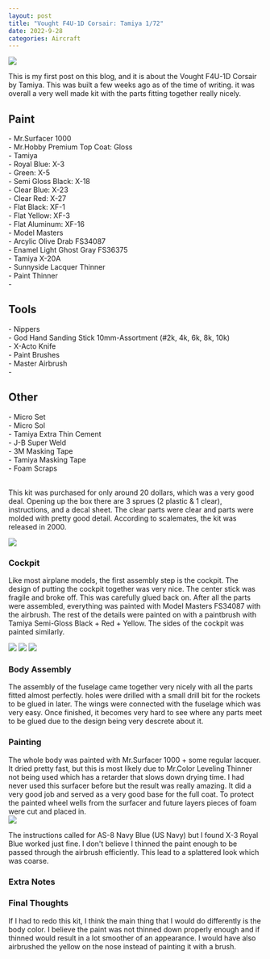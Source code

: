 ```yaml
---
layout: post
title: "Vought F4U-1D Corsair: Tamiya 1/72"
date: 2022-9-28
categories: Aircraft
---
```


<img src="https://stackgrandiose.github.io/blog/assets/images/DSCN3010scale.JPG" >

<p>This is my first post on this blog, and it is about the Vought F4U-1D Corsair by Tamiya. This was built a few weeks ago as of the time of writing. it was overall a very well made kit with the parts fitting together really nicely. 
<h2>Paint</h2>
- Mr.Surfacer 1000 <br>
- Mr.Hobby Premium Top Coat: Gloss <br>
- Tamiya <br>
    - Royal Blue: X-3 <br>
    - Green: X-5 <br>
    - Semi Gloss Black: X-18 <br>
    - Clear Blue: X-23 <br>
    - Clear Red: X-27 <br>
    - Flat Black: XF-1 <br>
    - Flat Yellow: XF-3 <br>
    - Flat Aluminum: XF-16 <br>
- Model Masters <br>
    - Arcylic Olive Drab FS34087 <br>
    - Enamel Light Ghost Gray FS36375 <br>
- Tamiya X-20A <br>
- Sunnyside Lacquer Thinner <br>
- Paint Thinner <br>
- 
<h2>Tools</h2>
- Nippers <br>
- God Hand Sanding Stick 10mm-Assortment (#2k, 4k, 6k, 8k, 10k) <br>
- X-Acto Knife <br>
- Paint Brushes <br>
- Master Airbrush <br>
- 
<h2>Other</h2>
- Micro Set <br>
- Micro Sol <br>
- Tamiya Extra Thin Cement <br>
- J-B Super Weld <br>
- 3M Masking Tape <br>
- Tamiya Masking Tape <br>
- Foam Scraps <br>

<br>

<p>This kit was purchased for only around 20 dollars, which was a very good deal. Opening up the box there are 3 sprues (2 plastic & 1 clear), instructions, and a decal sheet. The clear parts were clear and parts were molded with pretty good detail. According to scalemates, the kit was released in 2000.</p>

<img src="https://stackgrandiose.github.io/blog/assets/images/sprue-detail-scale.jpg" >

    
<h3>Cockpit</h3>
<p>Like most airplane models, the first assembly step is the cockpit. The design of putting the cockpit together was very nice. The center stick was fragile and broke off. This was carefully glued back on. After all the parts were assembled, everything was painted with Model Masters FS34087 with the airbrush. The rest of the details were painted on with a paintbrush with Tamiya Semi-Gloss Black + Red + Yellow. The sides of the cockpit was painted similarly.</p>

<img src="https://stackgrandiose.github.io/blog/assets/images/cockpit-1-scale.jpg" > 
<img src="https://stackgrandiose.github.io/blog/assets/images/cockpit-2-scale.jpg" >
<img src="https://stackgrandiose.github.io/blog/assets/images/cockpit-side-scale.jpg" >

<h3>Body Assembly</h3>
The assembly of the fuselage came together very nicely with all the parts fitted almost perfectly. holes were drilled with a small drill bit for the rockets to be glued in later. The wings were connected with the fuselage which was very easy. Once finished, it becomes very hard to see where any parts meet to be glued due to the design being very descrete about it. 

<h3>Painting</h3>
The whole body was painted with Mr.Surfacer 1000 + some regular lacquer. It dried pretty fast, but this is most likely due to Mr.Color Leveling Thinner not being used which has a retarder that slows down drying time. I had never used this surfacer before but the result was really amazing. It did a very good job and served as a very good base for the full coat. To protect the painted wheel wells from the surfacer and future layers pieces of foam were cut and placed in.

<br>
<img src="https://stackgrandiose.github.io/blog/assets/images/surfacer-scale.jpg" > 

The instructions called for AS-8 Navy Blue (US Navy) but I found X-3 Royal Blue worked just fine. I don't believe I thinned the paint enough to be passed through the airbrush efficiently. This lead to a splattered look which was coarse.

<h3>Extra Notes</h3>

<h3>Final Thoughts</h3>
If I had to redo this kit, I think the main thing that I would do differently is the body color. I believe the paint was not thinned down properly enough and if thinned would result in a lot smoother of an appearance. I would have also airbrushed the yellow on the nose instead of painting it with a brush.
